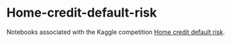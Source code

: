 # Home-credit-default-risk

Notebooks associated with the Kaggle competition [Home credit default risk](https://www.kaggle.com/c/home-credit-default-risk).
